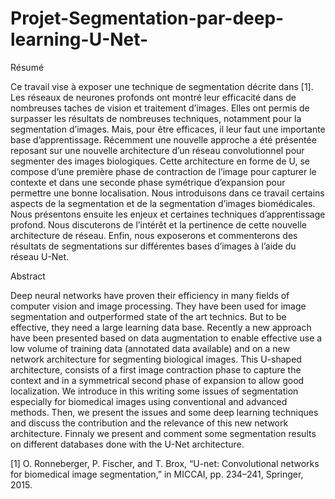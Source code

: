 # Projet-Segmentation-par-deep-learning-U-Net-

Résumé   

Ce travail vise à exposer une technique de segmentation décrite dans [1]. Les réseaux de neurones profonds ont montré leur efficacité dans de nombreuses taches de vision et traitement d’images. Elles ont permis de surpasser les résultats de nombreuses techniques, notamment pour la segmentation d’images. Mais, pour être efficaces, il leur faut une importante base d’apprentissage. Récemment une nouvelle approche a été présentée reposant sur une nouvelle architecture d’un réseau convolutionnel pour segmenter des images biologiques. Cette architecture en forme de U, se compose d’une première phase de contraction de l’image pour capturer le contexte et dans une seconde phase symétrique d’expansion pour permettre une bonne localisation. Nous introduisons dans ce travail certains aspects de la segmentation et de la segmentation d’images biomédicales. Nous présentons ensuite les enjeux et certaines techniques d’apprentissage profond. Nous discuterons de l’intérêt et la pertinence de cette nouvelle architecture de réseau.  Enfin, nous exposerons et commenterons des résultats de segmentations sur différentes bases d’images à l’aide du réseau U-Net. 


Abstract 

Deep neural networks have proven their efficiency in many fields of computer vision and image processing. They have been used for image segmentation and outperformed state of the art technics. But to be effective, they need a large learning data base. Recently a new approach have been presented based on data augmentation to enable effective use a low volume of training data (annotated data available) and on a new network architecture for segmenting biological images. This U-shaped architecture, consists of a first image contraction phase to capture the context and in a symmetrical second phase of expansion to allow good localization. We introduce in this writing some issues of segmentation especially for biomedical images using conventional and advanced methods. Then, we present the issues and some deep learning techniques and discuss the contribution and the relevance of this new network architecture.  Finnaly we present and comment some segmentation results on different databases done with the U-Net architecture.

[1] O. Ronneberger, P. Fischer, and T. Brox, “U-net: Convolutional networks for biomedical image segmentation,” in MICCAI, pp. 234–241, Springer, 2015.
